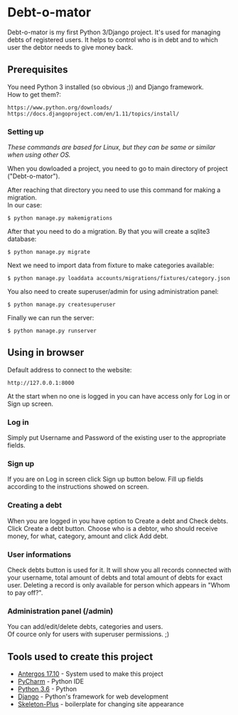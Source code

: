 # Debt-o-mator

Debt-o-mator is my first Python 3/Django project. It's used for managing debts of registered users.
It helps to control who is in debt and to which user the debtor needs to give money back.


## Prerequisites

You need Python 3 installed (so obvious ;)) and Django framework.  
How to get them?:

```
https://www.python.org/downloads/
https://docs.djangoproject.com/en/1.11/topics/install/
```

### Setting up

*These commands are based for Linux, but they can be same or similar when using other OS.*

When you dowloaded a project, you need to go to main directory of project ("Debt-o-mator"). 

After reaching that directory you need to use this command for making a migration.  
In our case:

```
$ python manage.py makemigrations
```

After that you need to do a migration. By that you will create a sqlite3 database:

```
$ python manage.py migrate
```

Next we need to import data from fixture to make categories available:

```
$ python manage.py loaddata accounts/migrations/fixtures/category.json
```

You also need to create superuser/admin for using administration panel:

```
$ python manage.py createsuperuser
```

Finally we can run the server:

```
$ python manage.py runserver
```


## Using in browser

Default address to connect to the website:

```
http://127.0.0.1:8000
```

At the start when no one is logged in you can have access only for Log in or Sign up screen.


### Log in

Simply put Username and Password of the existing user to the appropriate fields.


### Sign up

If you are on Log in screen click Sign up button below. Fill up fields according to the instructions showed on screen.


### Creating a debt

When you are logged in you have option to Create a debt and Check debts. Click Create a debt button.
Choose who is a debtor, who should receive money, for what, category, amount and click Add debt.


### User informations

Check debts button is used for it.
It will show you all records connected with your username, total amount of debts and total amount of debts for exact user.
Deleting a record is only available for person which appears in "Whom to pay off?".


### Administration panel (/admin)

You can add/edit/delete debts, categories and users.  
Of cource only for users with superuser permissions. ;)


## Tools used to create this project

* [Antergos 17.10](https://antergos.com) - System used to make this project
* [PyCharm](https://www.jetbrains.com/pycharm/) - Python IDE
* [Python 3.6](https://www.python.org) - Python
* [Django](https://www.djangoproject.com) - Python's framework for web development
* [Skeleton-Plus](https://github.com/oldaniel/skeleton-plus) - boilerplate for changing site appearance
